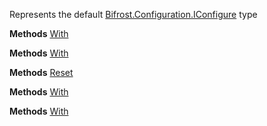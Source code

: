 Represents the default [Bifrost.Configuration.IConfigure](Bifrost.Configuration.IConfigure) type

**Methods**
[With](Bifrost.Configuration.Configure.With)


**Methods**
[With](Bifrost.Configuration.Configure.With)


**Methods**
[Reset](Bifrost.Configuration.Configure.Reset)


**Methods**
[With](Bifrost.Configuration.Configure.With)


**Methods**
[With](Bifrost.Configuration.Configure.With)
